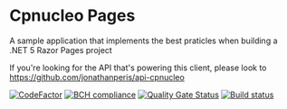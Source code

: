 # Cpnucleo Pages 
A sample application that implements the best praticles when building a .NET 5 Razor Pages project

If you're looking for the API that's powering this client, please look to https://github.com/jonathanperis/api-cpnucleo

[![CodeFactor](https://www.codefactor.io/repository/github/jonathanperis/cpnucleo-pages/badge)](https://www.codefactor.io/repository/github/jonathanperis/cpnucleo-pages) [![BCH compliance](https://bettercodehub.com/edge/badge/jonathanperis/cpnucleo-pages?branch=master)](https://bettercodehub.com/) [![Quality Gate Status](https://sonarcloud.io/api/project_badges/measure?project=jonathanperis_cpnucleo&metric=alert_status)](https://sonarcloud.io/dashboard?id=jonathanperis_cpnucleo) [![Build status](https://dev.azure.com/peris-studio/cpnucleo/_apis/build/status/Cpnucleo%20-%20Pages%20-%20ASP.NET%20Core%20-%20CI)](https://dev.azure.com/peris-studio/cpnucleo/_build/latest?definitionId=7)
